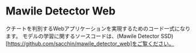 # Mawile Detector Web
クチートを判別するWebアプリケーションを実現するためのコード一式になります。
モデルの学習に関するソースコードは、(Mawile Detector SSD)[https://github.com/sacchin/mawile_detector_web]をご覧ください。

